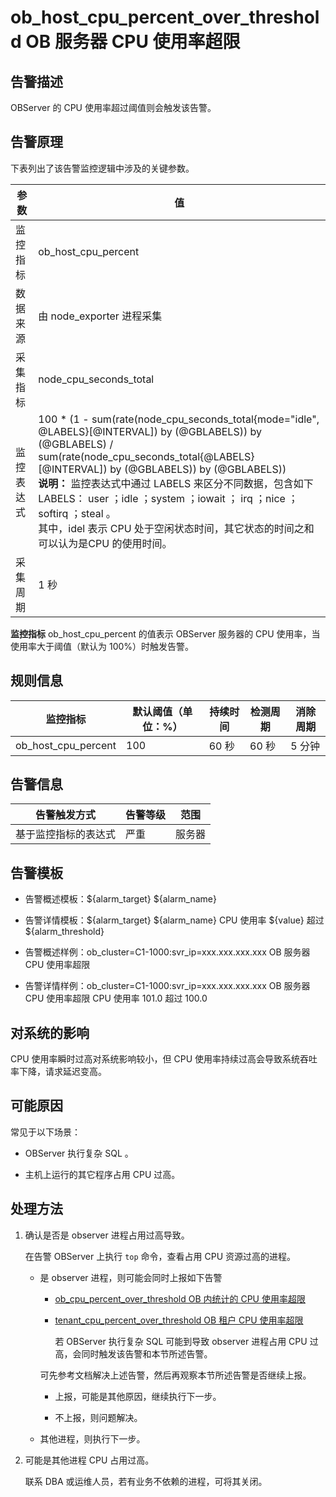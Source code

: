 ob_host_cpu_percent_over_threshold OB 服务器 CPU 使用率超限
========================================================================



**告警描述**
-----------------------------

OBServer 的 CPU 使用率超过阈值则会触发该告警。

告警原理
-------------------------

下表列出了该告警监控逻辑中涉及的关键参数。


|  参数   |                                                                                                                                                                                                                                                                                                                                                               值                                                                                                                                                                                                                                                                                                                                                                |
|-------|--------------------------------------------------------------------------------------------------------------------------------------------------------------------------------------------------------------------------------------------------------------------------------------------------------------------------------------------------------------------------------------------------------------------------------------------------------------------------------------------------------------------------------------------------------------------------------------------------------------------------------------------------------------------------------------------------------------------------------|
| 监控指标  | ob_host_cpu_percent                                                                                                                                                                                                                                                                                                                                                                                                                                                                                                                                                                                                                                                                                                            |
| 数据来源  | 由 node_exporter 进程采集                                                                                                                                                                                                                                                                                                                                                                                                                                                                                                                                                                                                                                                                                                           |
| 采集指标  | node_cpu_seconds_total                                                                                                                                                                                                                                                                                                                                                                                                                                                                                                                                                                                                                                                                                                         |
| 监控表达式 | 100 \* (1 - sum(rate(node_cpu_seconds_total{mode="idle", @LABELS}\[@INTERVAL\]) by (@GBLABELS)) by (@GBLABELS) / sum(rate(node_cpu_seconds_total{@LABELS}\[@INTERVAL\]) by (@GBLABELS)) by (@GBLABELS)) <br>**说明：**  监控表达式中通过 LABELS 来区分不同数据，包含如下 LABELS：  user ；idle ；system ；iowait ； irq ；nice ；softirq ；steal 。<br>   其中，idel 表示 CPU 处于空闲状态时间，其它状态的时间之和可以认为是CPU 的使用时间。 |
| 采集周期  | 1 秒                                                                                                                                                                                                                                                                                                                                                                                                                                                                                                                                                                                                                                                                                                                            |



**监控指标** ob_host_cpu_percent 的值表示 OBServer 服务器的 CPU 使用率，当使用率大于阈值（默认为 100%）时触发告警。

**规则信息**
-----------------------------



|        监控指标         | 默认阈值（单位：%） | 持续时间 | 检测周期 | 消除周期 |
|---------------------|------------|------|------|------|
| ob_host_cpu_percent | 100        | 60 秒 | 60 秒 | 5 分钟 |



**告警信息**
-----------------------------



|   告警触发方式   | 告警等级 | 范围  |
|------------|------|-----|
| 基于监控指标的表达式 | 严重   | 服务器 |



**告警模板**
-----------------------------

* 告警概述模板：${alarm_target} ${alarm_name}



* 告警详情模板：${alarm_target} ${alarm_name} CPU 使用率 ${value} 超过 ${alarm_threshold}



* 告警概述样例：ob_cluster=C1-1000:svr_ip=xxx.xxx.xxx.xxx OB 服务器 CPU 使用率超限



* 告警详情样例：ob_cluster=C1-1000:svr_ip=xxx.xxx.xxx.xxx OB 服务器 CPU 使用率超限 CPU 使用率 101.0 超过 100.0






**对系统的影响**
-------------------------------

CPU 使用率瞬时过高对系统影响较小，但 CPU 使用率持续过高会导致系统吞吐率下降，请求延迟变高。

**可能原因**
-----------------------------

常见于以下场景：

* OBServer 执行复杂 SQL 。



* 主机上运行的其它程序占用 CPU 过高。






处理方法
-------------------------

1. 确认是否是 observer 进程占用过高导致。

   在告警 OBServer 上执行 `top` 命令，查看占用 CPU 资源过高的进程。
   * 是 observer 进程，则可能会同时上报如下告警

     * [ob_cpu_percent_over_threshold OB 内统计的 CPU 使用率超限](../200.ob-alert/1300.the-cpu-usage-of-the-ob_cpu_percent_over_threshold-observer-process-exceeds-the.md)



     * [tenant_cpu_percent_over_threshold OB 租户 CPU 使用率超限](../200.ob-alert/3500.the-cpu-usage-of-a-tenant_cpu_percent_over_threshold-ob-tenant-exceeds-the.md)

       若 OBServer 执行复杂 SQL 可能到导致 observer 进程占用 CPU 过高，会同时触发该告警和本节所述告警。





     可先参考文档解决上述告警，然后再观察本节所述告警是否继续上报。
     * 上报，可能是其他原因，继续执行下一步。



     * 不上报，则问题解决。






   * 其他进程，则执行下一步。






2. 可能是其他进程 CPU 占用过高。

   联系 DBA 或运维人员，若有业务不依赖的进程，可将其关闭。




